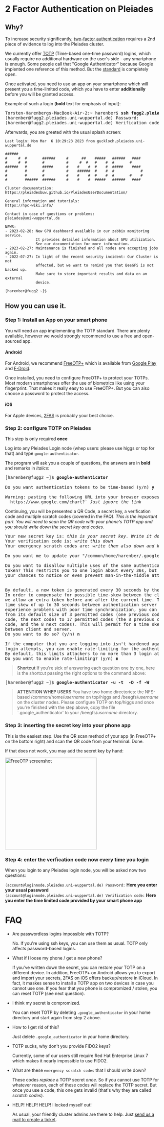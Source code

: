 # 2 Factor Authentication on Pleiades

## Why?

To increase security significantly, [two-factor authentication](https://en.wikipedia.org/wiki/Multi-factor_authentication) requires a 2nd piece of evidence to log into the Pleiades cluster. 

We currently offer [TOTP](https://en.wikipedia.org/wiki/Time-based_one-time_password) (Time-based one-time password) logins, which usually require no additional hardware on the user's side - any smartphone is enough. Some people call that "Google Authenticator" because Google implented one reference of this method. But the [standard](https://datatracker.ietf.org/doc/html/rfc6238) is completely open.

Once activated, you need to use an app on your smartphone which will present you a time-limited code, which you have to enter **additionally** before you will be granted access.

Example of such a login (**bold** text for emphasis of input):

<pre>
Torsten-Harenbergs-MacBook-Air-2:~ harenber$ <b>ssh fugg2.pleiades.uni-wuppertal.de</b>
(harenber@fugg2.pleiades.uni-wuppertal.de) Password:
(harenber@fugg2.pleiades.uni-wuppertal.de) Verification code:
</pre>

Afterwards, you are greeted with the usual splash screen:

```
Last login: Mon Mar  6 10:29:23 2023 from guckloch.pleiades.uni-wuppertal.de

######
#     #  #       ######     #      ##    #####   ######   ####
#     #  #       #          #     #  #   #    #  #       #
######   #       #####      #    #    #  #    #  #####    ####
#        #       #          #    ######  #    #  #            #
#        #       #          #    #    #  #    #  #       #    #
#        ######  ######     #    #    #  #####   ######   ####

Cluster documentation:
https://pleiadesbuw.github.io/PleiadesUserDocumentation/

General information and tutorials:
https://hpc-wiki.info/

Contact in case of questions or problems:
pleiades@uni-wuppertal.de

NEWS:
- 2023-02-28: New GPU dashboard available in our zabbix monitoring service.
              It provides detailed information about GPU utilization.
              See our documentation for more information.
- 2023-02-27: Maintenance is finished and all nodes are accepting jobs again.
- 2022-07-27: In light of the recent security incident: Our Cluster is not
              affected, but we want to remind you that BeeGFS is not backed up.
              Make sure to store important results and data on an external
              device.

[harenber@fugg2 ~]$
```

## How you can use it.

### Step 1: Install an App on your smart phone

You will need an app implementing the TOTP standard. There are plenty available, however we would strongly recommend to use a free and open-sourced app.

#### Android

For Android, we recommend [FreeOTP+](https://github.com/helloworld1/FreeOTPPlus) which is available from [Google Play](https://play.google.com/store/apps/details?id=org.liberty.android.freeotpplus) and [F-Droid](https://f-droid.org/de/packages/org.liberty.android.freeotpplus/).

Once installed, you need to configure FreeOTP+ to protect your TOTPs. Most modern smartphones offer the use of biometrics like using your fingerprint.  That makes it really easy to use FreeOTP+. But you can also choose a password to protect the access.

#### iOS

For Apple devices, [2FAS](https://apps.apple.com/de/app/2fa-authenticator-2fas/id1217793794) is probably your best choice.

### Step 2: configure TOTP on Pleiades

This step is only required **once**

Log into any Pleiades Login node (whep users: please use higgs or top for that) and type `google-authenticator`.

The program will ask you a couple of questions, the answers are in **bold** and remarks in *italics*:

<pre>
[harenber@fugg2 ~]$ <b>google-authenticator</b>

Do you want authentication tokens to be time-based (y/n) <b>y</b>

Warning: pasting the following URL into your browser exposes the OTP secret to Google:
  https://www.google.com/chart?` <i>Just ignore the link</i>
</pre>

Continuing, you will be presented a QR Code, a secret key, a verification code and multiple scratch codes (covered in the FAQ). *This is the important part. You will need to scan the QR code with your phone's TOTP app and you should write down the secret key and codes.*

<pre>
Your new secret key is: <i>this is your secret key. Write it down and keep it in a safe place</i>
Your verification code is: <i>write this down</i>
Your emergency scratch codes are: <i>write them also down and keep them in a safe place</i>

Do you want me to update your "/common/home/harenber/.google_authenticator" file? (y/n) <b>y</b>

Do you want to disallow multiple uses of the same authentication
token? This restricts you to one login about every 30s, but it increases
your chances to notice or even prevent man-in-the-middle attacks (y/n) <b>n</b>


By default, a new token is generated every 30 seconds by the mobile app.
In order to compensate for possible time-skew between the client and the server,
we allow an extra token before and after the current time. This allows for a
time skew of up to 30 seconds between authentication server and client. If you
experience problems with poor time synchronization, you can increase the window
from its default size of 3 permitted codes (one previous code, the current
code, the next code) to 17 permitted codes (the 8 previous codes, the current
code, and the 8 next codes). This will permit for a time skew of up to 4 minutes
between client and server.
Do you want to do so? (y/n) <b>n</b>

If the computer that you are logging into isn't hardened against brute-force
login attempts, you can enable rate-limiting for the authentication module.
By default, this limits attackers to no more than 3 login attempts every 30s.
Do you want to enable rate-limiting? (y/n) <b>n</b>
</pre>

> **Shortcut** If you're sick of answering each question one by one, here is the shortcut passing the right options to the command above: 
<pre>
[harenber@fugg2 ~]$ <b>google-authenticator -u -t  -D -f -W</b>
</pre>

> **ATTENTION WHEP USERS** You have two home directories: the NFS-based /common/home/*username* on top/higgs and /beegfs/*username* on the cluster nodes. Please configure TOTP on top/higgs and once you're finished with the step above, copy the file `.google_authenticator' to your /beegfs/*username* directory.

### Step 3: inserting the secret key into your phone app

This is the easiest step. Use the QR scan method of your app (in FreeOTP+ on the bottom right) and scan the QR code from your terminal. Done.

If that does not work, you may add the secret key by hand:

[<img src="assets/img/freeotp_add_secret.png" alt="FreeOTP screenshot" width="300">](assets/img/freeotp_add_secret.png)

### Step 4: enter the verfication code now every time you login

When you login to any Pleiades login node, you will be asked now two questions:

`(account@loginnode.pleiades.uni-wuppertal.de) Password:` **Here you enter your usual password**\
`(account@loginnode.pleiades.uni-wuppertal.de) Verification code:` **Here you enter the time limited code provided by your smart phone app**

# FAQ

- Are passwordless logins impossible with TOTP?

   No. If you're using ssh keys, you can use them as usual. TOTP only affects password-based logins.

- What if I loose my phone / get a new phone?

   If you've written down the secret, you can restore your TOTP on a different device. In addition, FreeOTP+ on Android allows you to export and import your secrets, 2FAS on iOS offers backup/restore in iCloud. In fact, it maskes sense to install a TOTP app on two devices in case you cannot use one. If you fear that you phone is compromized / stolen, you can reset TOTP (see next question).

- I think my secret is compromized.

   You can reset TOTP by deleting `.google_authenticator` in your home directory and start again from step 2 above.

- How to I get rid of this?

   Just delete `.google_authenticator` in your home directory.
   
- TOTP sucks, why don't you provide FIDO2 keys?

   Currently, some of our users still require Red Hat Enterprise Linux 7 which makes it nearly impossible to use FIDO2. 
   
- What are these `emergency scratch codes` that I should write down?

   These codes *replace* a TOTP secret *once*. So if you cannot use TOTP for whatever reason, each of these codes will replace the TOTP secret. But once you use a code, this one gets invalid (that's why they are called *scratch codes*). 

- HELP! HELP! HELP! I locked myself out!

   As usual, your friendly cluster admins are there to help. Just [send us a mail to create a ticket](mailto:pleiades@uni-wuppertal.de).
